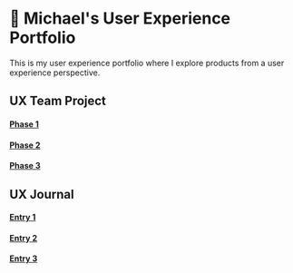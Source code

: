 # 📔 Michael's User Experience Portfolio
This is my user experience portfolio where I explore products from a user experience perspective.

## UX Team Project
#### [Phase 1](https://usabilityengineering.github.io/Parkers/phase1/)
#### [Phase 2](https://usabilityengineering.github.io/Parkers/phase2/)
#### [Phase 3](https://usabilityengineering.github.io/Parkers/phase3/)

## UX Journal
#### [Entry 1](entry1/)
#### [Entry 2](entry2/)
#### [Entry 3](entry3/)
